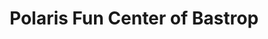 ---
title: "Polaris Fun Center of Bastrop"
url: /bastrop/polaris-fun-center-of-bastrop/
shop: Autohaus
---